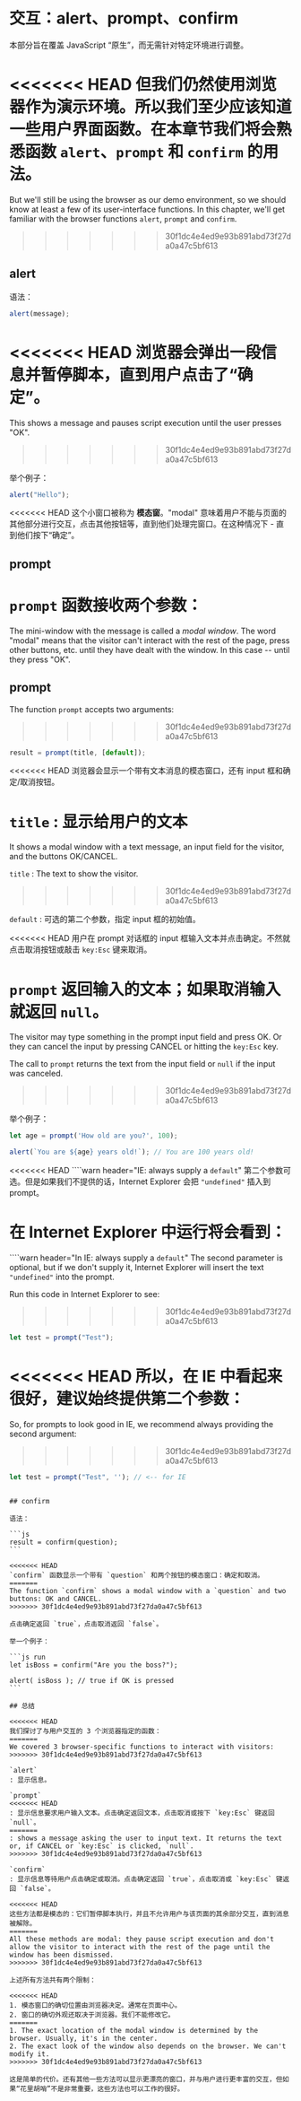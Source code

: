 # 交互：alert、prompt、confirm

本部分旨在覆盖 JavaScript “原生”，而无需针对特定环境进行调整。

<<<<<<< HEAD
但我们仍然使用浏览器作为演示环境。所以我们至少应该知道一些用户界面函数。在本章节我们将会熟悉函数 `alert`、`prompt` 和 `confirm` 的用法。
=======
But we'll still be using the browser as our demo environment, so we should know at least a few of its user-interface functions. In this chapter, we'll get familiar with the browser functions `alert`, `prompt` and `confirm`.
>>>>>>> 30f1dc4e4ed9e93b891abd73f27da0a47c5bf613

## alert

语法：

```js
alert(message);
```

<<<<<<< HEAD
浏览器会弹出一段信息并暂停脚本，直到用户点击了“确定”。
=======
This shows a message and pauses script execution until the user presses "OK".
>>>>>>> 30f1dc4e4ed9e93b891abd73f27da0a47c5bf613

举个例子：

```js run
alert("Hello");
```

<<<<<<< HEAD
这个小窗口被称为 **模态窗**。"modal" 意味着用户不能与页面的其他部分进行交互，点击其他按钮等，直到他们处理完窗口。在这种情况下 - 直到他们按下“确定”。

## prompt

`prompt` 函数接收两个参数：
=======
The mini-window with the message is called a *modal window*. The word "modal" means that the visitor can't interact with the rest of the page, press other buttons, etc. until they have dealt with the window. In this case -- until they press "OK".

## prompt

The function `prompt` accepts two arguments:
>>>>>>> 30f1dc4e4ed9e93b891abd73f27da0a47c5bf613

```js no-beautify
result = prompt(title, [default]);
```

<<<<<<< HEAD
浏览器会显示一个带有文本消息的模态窗口，还有 input 框和确定/取消按钮。

`title`
: 显示给用户的文本
=======
It shows a modal window with a text message, an input field for the visitor, and the buttons OK/CANCEL.

`title`
: The text to show the visitor.
>>>>>>> 30f1dc4e4ed9e93b891abd73f27da0a47c5bf613

`default`
: 可选的第二个参数，指定 input 框的初始值。

<<<<<<< HEAD
用户在 prompt 对话框的 input 框输入文本并点击确定。不然就点击取消按钮或敲击 `key:Esc` 键来取消。

`prompt` 返回输入的文本；如果取消输入就返回 `null`。
=======
The visitor may type something in the prompt input field and press OK. Or they can cancel the input by pressing CANCEL or hitting the `key:Esc` key.

The call to `prompt` returns the text from the input field or `null` if the input was canceled.
>>>>>>> 30f1dc4e4ed9e93b891abd73f27da0a47c5bf613

举个例子：

```js run
let age = prompt('How old are you?', 100);

alert(`You are ${age} years old!`); // You are 100 years old!
```

<<<<<<< HEAD
````warn header="IE: always supply a `default`"
第二个参数可选。但是如果我们不提供的话，Internet Explorer 会把 `"undefined"` 插入到 prompt。

在 Internet Explorer 中运行将会看到：
=======
````warn header="In IE: always supply a `default`"
The second parameter is optional, but if we don't supply it, Internet Explorer will insert the text `"undefined"` into the prompt.

Run this code in Internet Explorer to see:
>>>>>>> 30f1dc4e4ed9e93b891abd73f27da0a47c5bf613

```js run
let test = prompt("Test");
```

<<<<<<< HEAD
所以，在 IE 中看起来很好，建议始终提供第二个参数：
=======
So, for prompts to look good in IE, we recommend always providing the second argument:
>>>>>>> 30f1dc4e4ed9e93b891abd73f27da0a47c5bf613

```js run
let test = prompt("Test", ''); // <-- for IE
```
````

## confirm

语法：

```js
result = confirm(question);
```

<<<<<<< HEAD
`confirm` 函数显示一个带有 `question` 和两个按钮的模态窗口：确定和取消。
=======
The function `confirm` shows a modal window with a `question` and two buttons: OK and CANCEL.
>>>>>>> 30f1dc4e4ed9e93b891abd73f27da0a47c5bf613

点击确定返回 `true`，点击取消返回 `false`。

举一个例子：

```js run
let isBoss = confirm("Are you the boss?");

alert( isBoss ); // true if OK is pressed
```

## 总结

<<<<<<< HEAD
我们探讨了与用户交互的 3 个浏览器指定的函数：
=======
We covered 3 browser-specific functions to interact with visitors:
>>>>>>> 30f1dc4e4ed9e93b891abd73f27da0a47c5bf613

`alert`
: 显示信息。

`prompt`
<<<<<<< HEAD
: 显示信息要求用户输入文本。点击确定返回文本，点击取消或按下 `key:Esc` 键返回 `null`。
=======
: shows a message asking the user to input text. It returns the text or, if CANCEL or `key:Esc` is clicked, `null`.
>>>>>>> 30f1dc4e4ed9e93b891abd73f27da0a47c5bf613

`confirm`
: 显示信息等待用户点击确定或取消。点击确定返回 `true`，点击取消或 `key:Esc` 键返回 `false`。

<<<<<<< HEAD
这些方法都是模态的：它们暂停脚本执行，并且不允许用户与该页面的其余部分交互，直到消息被解除。
=======
All these methods are modal: they pause script execution and don't allow the visitor to interact with the rest of the page until the window has been dismissed.
>>>>>>> 30f1dc4e4ed9e93b891abd73f27da0a47c5bf613

上述所有方法共有两个限制：

<<<<<<< HEAD
1. 模态窗口的确切位置由浏览器决定。通常在页面中心。
2. 窗口的确切外观还取决于浏览器。我们不能修改它。
=======
1. The exact location of the modal window is determined by the browser. Usually, it's in the center.
2. The exact look of the window also depends on the browser. We can't modify it.
>>>>>>> 30f1dc4e4ed9e93b891abd73f27da0a47c5bf613

这是简单的代价。还有其他一些方法可以显示更漂亮的窗口，并与用户进行更丰富的交互，但如果“花里胡哨”不是非常重要，这些方法也可以工作的很好。
